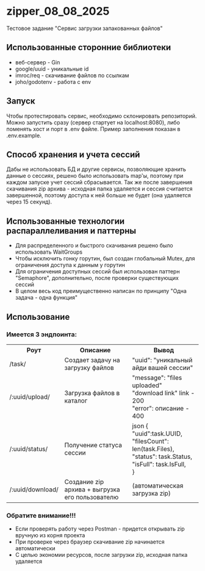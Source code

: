 # zipper_08_08_2025
Тестовое задание "Сервис загрузки запакованных файлов"

## Использованные сторонние библиотеки
- веб-сервер - Gin
- google/uuid - уникальные id
- imroc/req - скачивание файлов по ссылкам
- joho/godotenv - работа с env

## Запуск
Чтобы протестировать сервис, необходимо склонировать репозиторий. Можно запустить сразу (сервер стартует на localhost:8080), либо поменять хост и порт в .env файле. Пример заполнения показан в .env.example.

## Способ хранения и учета сессий
Дабы не использовать БД и другие сервисы, позволяющие хранить данные о сессиях, решено было использовать map'ы, поэтому при каждом запуске учет сессий сбрасывается. Так же после завершения скачивания zip архива - исходная папка удаляется и сессия считается завершенной, поэтому доступа к ней больше не будет (она удаляется через 15 секунд).

## Использованные технологии распараллеливания и паттерны

- Для распределенного и быстрого скачивания решено было использовать WaitGroups
- Чтобы исключить гонку горутин, был создан глобальный Mutex, для ограничения доступа к данным у горутин
- Для ограничения доступных сессий был использован паттерн "Semaphore", дополнительно, после проверки существующих сессий
- В целом весь код преимущественно написан по принципу "Одна задача - одна функция" 

## Использование
### Имеется 3 эндпоинта:

<table>
  <th>
    Роут
  </th>
  <th>
    Описание
  </th>
  <th>
    Вывод
  </th>
  <tr>
    <td>
      /task/
    </td>
    <td>
      Создает задачу на загрузку файлов
    </td>
    <td>
      "uuid": "уникальный айди вашей сессии"
    </td>
  </tr>
  <tr>
    <td>
      /:uuid/upload/
    </td>
    <td>
      Загрузка файлов в каталог
    </td>
    <td>
      "message": "files uploaded"<br>
      "download link" link - 200<br>
      "error": описание - 400<br>
    </td>
  </tr>
  <tr>
    <td>
      /:uuid/status/
    </td>
    <td>
      Получение статуса сессии
    </td>
    <td>
      json { "uuid":task.UUID, <br>
      		   "filesCount": len(task.Files), <br>
      		   "status":     task.Status, <br>
      		   "isFull":     task.IsFull, <br>
      }
    </td>
  </tr>
  <tr>
    <td>
      /:uuid/download/
    </td>
    <td>
      Создание zip архива + выгрузка его пользователю
    </td>
    <td>
      (автоматическая загрузка zip)
    </td>
  </tr>
</table>

### Обратите внимание!!!
- Если проверять работу через Postman - придется открывать zip вручную из корня проекта
- При проверке через браузер скачивание zip начинается автоматически
- С целью экономии ресурсов, после загрузки zip, исходная папка удаляется
